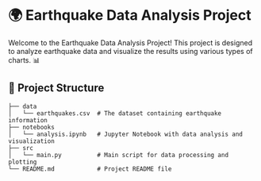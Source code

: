 # 🌍 Earthquake Data Analysis Project

Welcome to the Earthquake Data Analysis Project! This project is designed to analyze earthquake data and visualize the results using various types of charts. 📊

## 📁 Project Structure

```plaintext
├── data
│   └── earthquakes.csv  # The dataset containing earthquake information
├── notebooks
│   └── analysis.ipynb   # Jupyter Notebook with data analysis and visualization
├── src
│   └── main.py          # Main script for data processing and plotting
└── README.md            # Project README file
